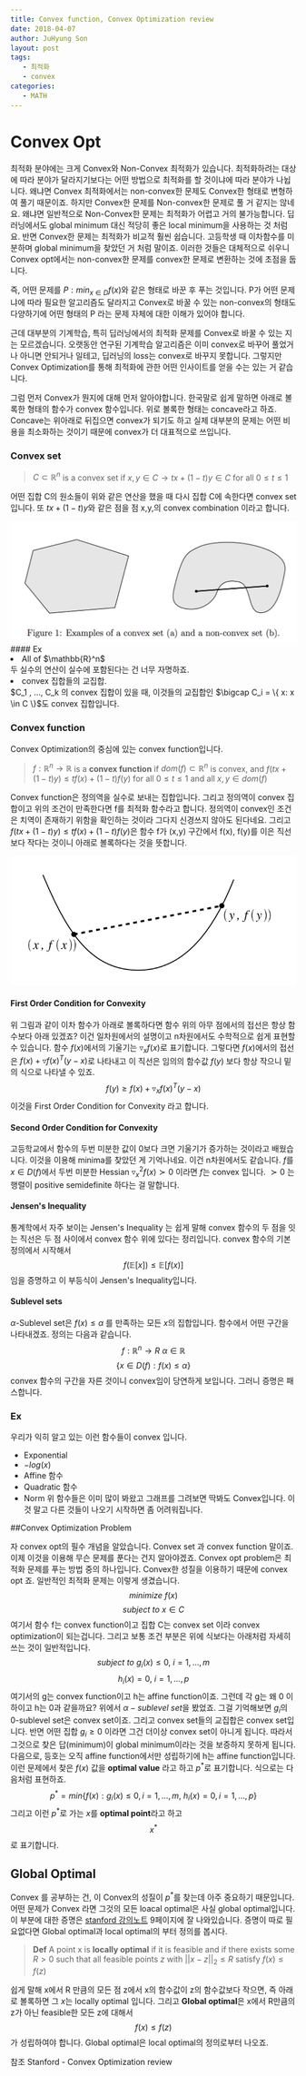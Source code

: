 ```yaml
---
title: Convex function, Convex Optimization review
date: 2018-04-07
author: JuHyung Son
layout: post
tags:
   - 최적화
   - convex
categories:
   - MATH
---
```


# Convex Opt
최적화 분야에는 크게 Convex와 Non-Convex 최적화가 있습니다. 최적화하려는 대상에 따라 분야가 달라지기보다는 어떤 방법으로 최적화를 할 것이냐에 따라 분야가 나뉩니다. 왜냐면 Convex 최적화에서는 non-convex한 문제도 Convex한 형태로 변형하여 풀기 때문이죠. 하지만 Convex한 문제를 Non-convex한 문제로 풀 거 같지는 않네요. 왜냐면 일반적으로 Non-Convex한 문제는 최적화가 어렵고 거의 불가능합니다. 딥러닝에서도 global minimum 대신 적당히 좋은 local minimum을 사용하는 것 처럼요. 반면 Convex한 문제는 최적화가 비교적 훨씬 쉽습니다. 고등학생 때 이차함수를 미분하며 global minimum을 찾았던 거 처럼 말이죠. 이러한 것들은 대체적으로 쉬우니 Convex opt에서는 non-convex한 문제를 convex한 문제로 변환하는 것에 초점을 둡니다.

즉, 어떤 문제를 $P:min_{x \in D} f(x)$와 같은 형태로 바꾼 후 푸는 것입니다. P가 어떤 문제냐에 따라 필요한 알고리즘도 달라지고 Convex로 바꿀 수 있는 non-convex의 형태도 다양하기에 어떤 형태의 P 라는 문제 자체에 대한 이해가 있어야 합니다.

근데 대부분의 기계학습, 특히 딥러닝에서의 최적화 문제를 Convex로 바꿀 수 있는 지는 모르겠습니다. 오랫동안 연구된 기계학습 알고리즘은 이미 convex로 바꾸어 풀었거나 아니면 안되거나 일테고, 딥러닝의 loss는 convex로 바꾸지 못합니다. 그렇지만 Convex Optimization를 통해 최적화에 관한 어떤 인사이트를 얻을 수는 있는 거 같습니다.

그럼 먼저 Convex가 뭔지에 대해 먼저 알아야합니다. 한국말로 쉽게 말하면 아래로 볼록한 형태의 함수가 convex 함수입니다. 위로 볼록한 형태는 concave라고 하죠. Concave는 위아래로 뒤집으면 convex가 되기도 하고 실제 대부분의 문제는 어떤 비용을 최소화하는 것이기 때문에 convex가 더 대표적으로 쓰입니다.

### Convex set
>$C \subset \mathbb{R}^{n}$ is a convex set if $x,y \in C \rightarrow tx+(1-t)y \in C$ for all $0 \leq t \leq 1$

어떤 집합 C의 원소들이 위와 같은 연산을 했을 때 다시 집합 C에 속한다면 convex set입니다. 또 $tx+(1-t)y$와 같은 점을 점 x,y,의 convex combination 이라고 합니다.
<div align='center'> <img src="/image/convex/1.jpg"/> </div>
#### Ex
<li>
   All of $\mathbb{R}^n$ </br>
   두 실수의 연산이 실수에 포함된다는 건 너무 자명하죠.
</li>
<li>
   convex 집합들의 교집합. </br>
   $C_1 , ..., C_k 의 convex 집합이 있을 때, 이것들의 교집합인 $\bigcap C_i = \{ x: x \in C \}$도 convex 집합입니다.
</li>

### Convex function

Convex Optimization의 중심에 있는 convex function입니다.

>$f : \mathbb{R}^{n} \rightarrow \mathbb{R}$ is a **convex function** if $dom(f) \subset \mathbb{R}^{n}$ is convex, and $f(tx + (1-t)y) \leq t f(x) + (1-t)f(y)$ for all $0 \leq t \leq 1$ and all $x,y \in dom(f)$

Convex function은 정의역을 실수로 보내는 집합입니다. 그리고 정의역이 convex 집합이고 위의 조건이 만족한다면 f를 최적화 함수라고 합니다. 정의역이 convex인 조건은 치역이 존재하기 위함을 확인하는 것이라 그다지 신경쓰지 않아도 된다네요. 그리고 $f(tx + (1-t)y) \leq t f(x) + (1-t)f(y)$은 함수 f가 (x,y) 구간에서 f(x), f(y)를 이은 직선 보다 작다는 것이니 아래로 볼록하다는 것을 뜻합니다.
<div align='center'> <img src="/image/convex/2.jpg"/> </div>

#### First Order Condition for Convexity

위 그림과 같이 이차 함수가 아래로 볼록하다면 함수 위의 아무 점에서의 접선은 항상 함수보다 아래 있겠죠? 이건 일차원에서의 설명이고 n차원에서도 수학적으로 쉽게 표현할 수 있습니다. 함수 $f(x)$에서의 기울기는 $\triangledown_{x} f(x)$로 표기합니다. 그렇다면 $f(x)$에서의 접선은 $f(x)+ \triangledown f(x)^T (y-x)$로 나타내고 이 직선은 임의의 함수값 $f(y)$ 보다 항상 작으니 밑의 식으로 나타낼 수 있죠. $$f(y) \geq f(x) + \triangledown_x f(x)^T (y-x)$$
이것을 First Order Condition for Convexity 라고 합니다.

#### Second Order Condition for Convexity

고등학교에서 함수의 두번 미분한 값이 0보다 크면 기울기가 증가하는 것이라고 배웠습니다. 이것을 이용해 minima를 찾았던 게 기억나네요. 이건 n차원에서도 같습니다. $f$를 $x \in D(f)$에서 두번 미분한 Hessian $\triangledown_x^2 f(x) \succ 0$ 이라면 $f$는 convex 입니다. $\succ 0$ 는 행렬이 positive semidefinite 하다는 걸 말합니다.

#### Jensen's Inequality

통계학에서 자주 보이는 Jensen's Inequality 는 쉽게 말해 convex 함수의 두 점을 잇는 직선은 두 점 사이에서 convex 함수 위에 있다는 정리입니다. convex 함수의 기본 정의에서 시작해서 $$f( \mathbb{E} [x]) \leq \mathbb{E} [f(x)]$$ 임을 증명하고 이 부등식이 Jensen's Inequality입니다.

#### Sublevel sets

$\alpha$-Sublevel set은 $f(x) \leq \alpha$ 를 만족하는 모든 $x$의 집합입니다. 함수에서 어떤 구간을 나타내겠죠. 정의는 다음과 같습니다. $$f: \mathbb{R}^n \rightarrow R ~ \alpha \in \mathbb{R}$$ $$\{x \in D(f) : f(x) \leq \alpha \}$$
convex 함수의 구간을 자른 것이니 convex임이 당연하게 보입니다. 그러니 증명은 패스합니다.

### Ex

우리가 익히 알고 있는 이런 함수들이 convex 입니다.
- Exponential
- $-log(x)$
- Affine 함수
- Quadratic 함수
- Norm
위 함수들은 이미 많이 봐왔고 그래프를 그려보면 딱봐도 Convex입니다. 이것 말고 다른 것들이 나오기 시작하면 좀 어려워집니다.

##Convex Optimization Problem

자 convex opt의 필수 개념을 알았습니다. Convex set 과 convex function 말이죠. 이제 이것을 이용해 무슨 문제를 푼다는 건지 알아야겠죠. Convex opt problem은 최적화 문제를 푸는 방법 중의 하나입니다. Convex한 성질을 이용하기 때문에 convex opt 죠. 일반적인 최적화 문제는 이렇게 생겼습니다.
$$minimize ~ f(x)$$
$$subject ~ to ~ x \in C $$
여기서 함수 f는 convex function이고 집합 C는 convex set 이라 convex optimization이 되는겁니다. 그리고 보통 조건 부분은 위에 식보다는 아래처럼 자세히 쓰는 것이 일반적입니다.
$$subject ~ to ~ g_{i} (x) \leq 0 ,~ i=1,...,m$$
$$h_{i}(x)=0, ~ i = 1,...,p$$
여기서의 g는 convex function이고 h는 affine function이죠.
그런데 각 g는 왜 0 이하이고 h는 0과 같을까요? 위에서 $\alpha - sublevel ~ set$을 봤었죠. 그걸 기억해보면 $g_{i}$의 0-sublevel set은 convex set이죠. 그리고 convex set들의 교집합은 convex set입니다. 반면 어떤 집합 $g_{i} \geq 0$ 이라면 그건 더이상 convex set이 아니게 됩니다. 따라서 그것으로 찾은 답(minimum)이 global minimum이라는 것을 보증하지 못하게 됩니다. 다음으로, 등호는 오직 affine function에서만 성립하기에 h는 affine function입니다.
이런 문제에서 찾은 $f(x)$ 값을 **optimal value** 라고 하고 $p^*$로 표기합니다. 식으로는 다음처럼 표현하죠.
$$p^* = min\{  f(x) : g_{i}(x) \leq 0 , i = 1, … , m, ~ h_{i} (x) = 0 , i=1,…, p \}$$
그리고 이런 $p^*$로 가는 $x$를 **optimal point**라고 하고
$$x^*$$ 로 표기합니다.

## Global Optimal

Convex 를 공부하는 건, 이 Convex의 성질이 $p^*$를 찾는데 아주 중요하기 때문입니다. 어떤 문제가 Convex 라면 그것의 모든 loacal optimal은 사실 global optimal입니다. 이 부분에 대한 증명은
<a href=“http://web.stanford.edu/class/cs224n/readings/cs229-cvxopt.pdf”>stanford 강의노트</a> 9페이지에 잘 나와있습니다.
증명이 따로 필요없다면 Global optimal과 local optimal의 부터 정의를 봅시다.

> **Def**
> A point x is **locally optimal** if it is feasible and if there exists some $R > 0$ such that all feasible points $z$ with $||x-z||_{2} \leq R$ satisfy $f(x) \leq f(z)$

쉽게 말해 x에서 R 만큼의 모든 점 z에서 x의 함수값이 z의 함수값보다 작으면, 즉 아래로 볼록하면 그 $x$는 locally optimal 입니다.
그리고 **Global optimal**은 x에서 R만큼의 z가 아닌 feasible한 모든 z에 대해서
$$f(x) \leq f(z)$$ 가 성립하여야 합니다.
Global optimal은 local optimal의 정의로부터 나오죠.

참조
Stanford - Convex Optimization review
